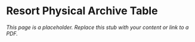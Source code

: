 #    Resort Physical Archive Table

_This page is a placeholder. Replace this stub with your content or link to a PDF._
